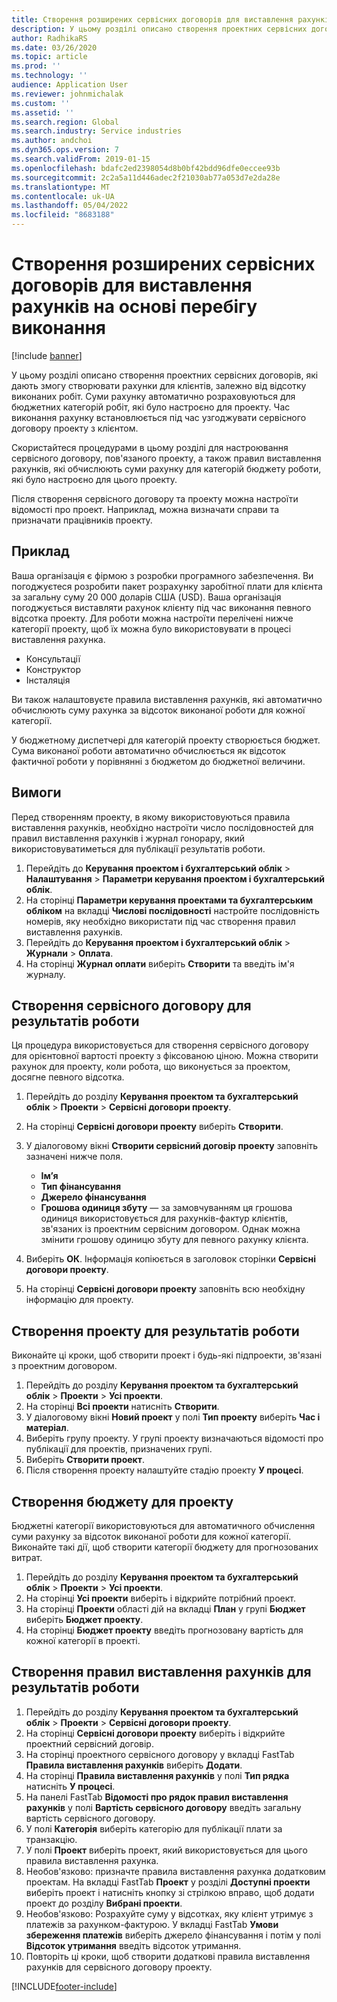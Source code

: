 ```yaml
---
title: Створення розширених сервісних договорів для виставлення рахунків на основі перебігу виконання
description: У цьому розділі описано створення проектних сервісних договорів, які дають змогу створювати рахунки для клієнтів, залежно від відсотку виконаних робіт.
author: RadhikaRS
ms.date: 03/26/2020
ms.topic: article
ms.prod: ''
ms.technology: ''
audience: Application User
ms.reviewer: johnmichalak
ms.custom: ''
ms.assetid: ''
ms.search.region: Global
ms.search.industry: Service industries
ms.author: andchoi
ms.dyn365.ops.version: 7
ms.search.validFrom: 2019-01-15
ms.openlocfilehash: bdafc2ed2398054d8b0bf42bdd96dfe0eccee93b
ms.sourcegitcommit: 2c2a5a11d446adec2f21030ab77a053d7e2da28e
ms.translationtype: MT
ms.contentlocale: uk-UA
ms.lasthandoff: 05/04/2022
ms.locfileid: "8683188"
---
```

# <a name="create-advanced-contracts-for-billing-based-on-progress"></a>Створення розширених сервісних договорів для виставлення рахунків на основі перебігу виконання
[!include [banner](../includes/banner.md)]

У цьому розділі описано створення проектних сервісних договорів, які дають змогу створювати рахунки для клієнтів, залежно від відсотку виконаних робіт. Суми рахунку автоматично розраховуються для бюджетних категорій робіт, які було настроєно для проекту. Час виконання рахунку встановлюється під час узгоджувати сервісного договору проекту з клієнтом.

Скористайтеся процедурами в цьому розділі для настроювання сервісного договору, пов'язаного проекту, а також правил виставлення рахунків, які обчислюють суми рахунку для категорій бюджету роботи, які було настроєно для цього проекту.

Після створення сервісного договору та проекту можна настроїти відомості про проект. Наприклад, можна визначати справи та призначати працівників проекту.

## <a name="example"></a>Приклад

Ваша організація є фірмою з розробки програмного забезпечення. Ви погоджуєтеся розробити пакет розрахунку заробітної плати для клієнта за загальну суму 20 000 доларів США (USD). Ваша організація погоджується виставляти рахунок клієнту під час виконання певного відсотка проекту. Для роботи можна настроїти перелічені нижче категорії проекту, щоб їх можна було використовувати в процесі виставлення рахунка.

- Консультації
- Конструктор
- Інсталяція

Ви також налаштовуєте правила виставлення рахунків, які автоматично обчислюють суму рахунка за відсоток виконаної роботи для кожної категорії.

У бюджетному диспетчері для категорій проекту створюється бюджет. Сума виконаної роботи автоматично обчислюється як відсоток фактичної роботи у порівнянні з бюджетом до бюджетної величини.

## <a name="prerequisites"></a>Вимоги

Перед створенням проекту, в якому використовуються правила виставлення рахунків, необхідно настроїти число послідовностей для правил виставлення рахунків і журнал гонорару, який використовуватиметься для публікації результатів роботи.

1. Перейдіть до **Керування проектом і бухгалтерський облік** \> **Налаштування** \> **Параметри керування проектом і бухгалтерський облік**.
2. На сторінці **Параметри керування проектами та бухгалтерським обліком** на вкладці **Числові послідовності** настройте послідовність номерів, яку необхідно використати під час створення правил виставлення рахунків.
3. Перейдіть до **Керування проектом і бухгалтерський облік** \> **Журнали** \> **Оплата**.
4. На сторінці **Журнал оплати** виберіть **Створити** та введіть ім'я журналу.

## <a name="create-a-contract-for-progress-billings"></a>Створення сервісного договору для результатів роботи

Ця процедура використовується для створення сервісного договору для орієнтовної вартості проекту з фіксованою ціною. Можна створити рахунок для проекту, коли робота, що виконується за проектом, досягне певного відсотка.

1. Перейдіть до розділу **Керування проектом та бухгалтерський облік** \> **Проекти** \> **Сервісні договори проекту**.
2. На сторінці **Сервісні договори проекту** виберіть **Створити**.
3. У діалоговому вікні **Створити сервісний договір проекту** заповніть зазначені нижче поля.

    - **Ім’я**
    - **Тип фінансування**
    - **Джерело фінансування**
    - **Грошова одиниця збуту** — за замовчуванням ця грошова одиниця використовується для рахунків-фактур клієнтів, зв'язаних із проектним сервісним договором. Однак можна змінити грошову одиницю збуту для певного рахунку клієнта.

4. Виберіть **ОК**. Інформація копіюється в заголовок сторінки **Сервісні договори проекту**.
5. На сторінці **Сервісні договори проекту** заповніть всю необхідну інформацію для проекту.

## <a name="create-a-project-for-progress-billings"></a>Створення проекту для результатів роботи

Виконайте ці кроки, щоб створити проект і будь-які підпроекти, зв'язані з проектним договором.

1. Перейдіть до розділу **Керування проектом та бухгалтерський облік** \> **Проекти** \> **Усі проекти**.
2. На сторінці **Всі проекти** натисніть **Створити**.
3. У діалоговому вікні **Новий проект** у полі **Тип проекту** виберіть **Час і матеріал**.
4. Виберіть групу проекту. У групі проекту визначаються відомості про публікації для проектів, призначених групі.
5. Виберіть **Створити проект**.
6. Після створення проекту налаштуйте стадію проекту **У процесі**.

## <a name="create-a-budget-for-a-project"></a>Створення бюджету для проекту

Бюджетні категорії використовуються для автоматичного обчислення суми рахунку за відсоток виконаної роботи для кожної категорії. Виконайте такі дії, щоб створити категорії бюджету для прогнозованих витрат.

1. Перейдіть до розділу **Керування проектом та бухгалтерський облік** \> **Проекти** \> **Усі проекти**.
2. На сторінці **Усі проекти** виберіть і відкрийте потрібний проект.
3. На сторінці **Проекти** області дій на вкладці **План** у групі **Бюджет** виберіть **Бюджет проекту**.
4. На сторінці **Бюджет проекту** введіть прогнозовану вартість для кожної категорії в проекті.

## <a name="create-billing-rules-for-progress-billings"></a>Створення правил виставлення рахунків для результатів роботи

1. Перейдіть до розділу **Керування проектом та бухгалтерський облік** \> **Проекти** \> **Сервісні договори проекту**.
2. На сторінці **Сервісні договори проекту** виберіть і відкрийте проектний сервісний договір.
3. На сторінці проектного сервісного договору у вкладці FastTab **Правила виставлення рахунків** виберіть **Додати**.
4. На сторінці **Правила виставлення рахунків** у полі **Тип рядка** натисніть **У процесі**.
5. На панелі FastTab **Відомості про рядок правил виставлення рахунків** у полі **Вартість сервісного договору** введіть загальну вартість сервісного договору.
6. У полі **Категорія** виберіть категорію для публікації плати за транзакцію.
7. У полі **Проект** виберіть проект, який використовується для цього правила виставлення рахунка.
8. Необов'язково: призначте правила виставлення рахунка додатковим проектам. На вкладці FastTab **Проект** у розділі **Доступні проекти** виберіть проект і натисніть кнопку зі стрілкою вправо, щоб додати проект до розділу **Вибрані проекти**.
9. Необов'язково: Розрахуйте суму у відсотках, яку клієнт утримує з платежів за рахунком-фактурою. У вкладці FastTab **Умови збереження платежів** виберіть джерело фінансування і потім у полі **Відсоток утримання** введіть відсоток утримання.
10. Повторіть ці кроки, щоб створити додаткові правила виставлення рахунків для сервісного договору проекту.


[!INCLUDE[footer-include](../includes/footer-banner.md)]